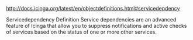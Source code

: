 http://docs.icinga.org/latest/en/objectdefinitions.html#servicedepdency

Servicedependency Definition
Service dependencies are an advanced feature of Icinga that allow you to suppress notifications and active checks of services based on the status of one or more other services.
